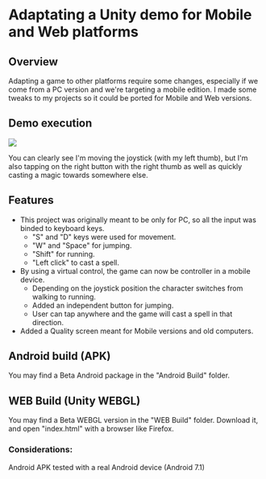 # Adaptating a Unity demo for Mobile and Web platforms

## Overview
Adapting a game to other platforms require some changes, especially if we come from a PC version and we're targeting a mobile edition. I made some tweaks to my projects so it could be ported for Mobile and Web versions.

## Demo execution
![](mobile1.gif)

You can clearly see I'm moving the joystick (with my left thumb), but I'm also tapping on the right button with the right thumb as well as quickly casting a magic towards somewhere else.

## Features
- This project was originally meant to be only for PC, so all the input was binded to keyboard keys.
  - "S" and "D" keys were used for movement.
  - "W" and "Space" for jumping.
  - "Shift" for running.
  - "Left click" to cast a spell.
- By using a virtual control, the game can now be controller in a mobile device.
  - Depending on the joystick position the character switches from walking to running.
  - Added an independent button for jumping.
  - User can tap anywhere and the game will cast a spell in that direction.
- Added a Quality screen meant for Mobile versions and old computers.

## Android build (APK)
You may find a Beta Android package in the "Android Build" folder.

## WEB Build (Unity WEBGL)
You may find a Beta WEBGL version in the "WEB Build" folder.
Download it, and open "index.html" with a browser like Firefox.

### Considerations:
Android APK tested with a real Android device (Android 7.1)
